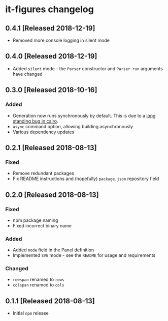 # it-figures changelog

## 0.4.1 [Released 2018-12-19]

- Removed more console logging in silent mode

## 0.4.0 [Released 2018-12-19]

- Added `silent` mode - the `Parser` constructor and `Parser.run` arguments have changed

## 0.3.0 [Released 2018-10-16]

### Added

- Generation now runs synchronously by default. This is due to a [long standing bug in cairo](https://gitlab.freedesktop.org/cairo/cairo/issues/190).
- `async` command option, allowing building asynchronously
- Various dependency updates

## 0.2.1 [Released 2018-08-13]

### Fixed

- Remove redundant packages
- Fix README instructions and (hopefully) `package.json` repository field

## 0.2.0 [Released 2018-08-13]

### Fixed

- npm package naming
- Fixed incorrect binary name

### Added

- Added `mode` field in the Panel definition
- Implemented `SVG` mode - see the `README` for usage and requirements

### Changed

- `rowspan` renamed to `rows`
- `colspan` renamed to `cols`


## 0.1.1 [Released 2018-08-13]

- Initial `npm` release